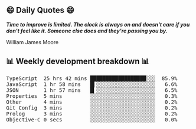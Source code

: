 ## 😄 Daily Quotes 😄

_**Time to improve is limited. The clock is always on and doesn't care if you don't feel like it. Someone else does and they're passing you by.**_

William James Moore



## 📊 Weekly development breakdown 📊

<pre>TypeScript  25 hrs 42 mins ██████████████████░░░  85.9%
JavaScript  1 hr 58 mins   █▍░░░░░░░░░░░░░░░░░░░   6.6%
JSON        1 hr 57 mins   █▎░░░░░░░░░░░░░░░░░░░   6.5%
Properties  5 mins         ░░░░░░░░░░░░░░░░░░░░░   0.3%
Other       4 mins         ░░░░░░░░░░░░░░░░░░░░░   0.2%
Git Config  3 mins         ░░░░░░░░░░░░░░░░░░░░░   0.2%
Prolog      3 mins         ░░░░░░░░░░░░░░░░░░░░░   0.2%
Objective-C 0 secs         ░░░░░░░░░░░░░░░░░░░░░   0.0%</pre>